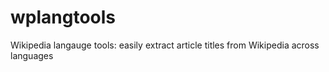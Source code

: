 # wplangtools
 Wikipedia langauge tools: easily extract article titles from Wikipedia across languages
